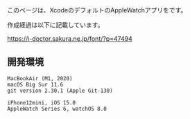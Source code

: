 このページは、XcodeのデフォルトのAppleWatchアプリをです。

作成経過は以下に記載しています。

https://i-doctor.sakura.ne.jp/font/?p=47494


## 開発環境

```
MacBookAir (M1, 2020)
macOS Big Sur 11.6
git version 2.30.1 (Apple Git-130)

iPhone12mini, iOS 15.0
AppleWatch Series 6, watchOS 8.0 
```

